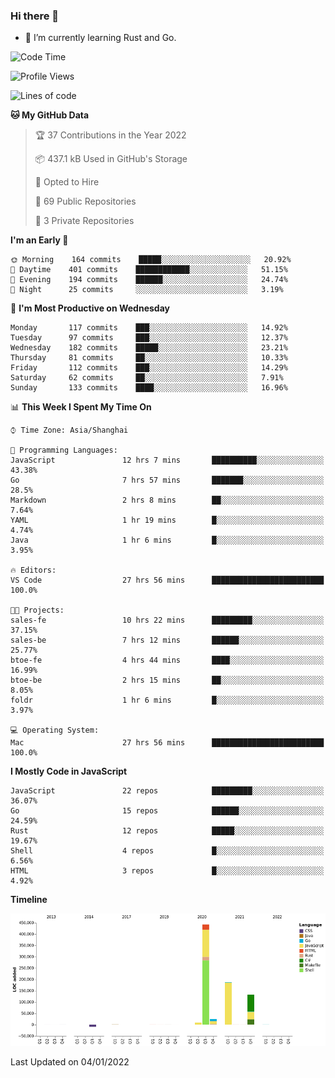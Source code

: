 ### Hi there 👋

- 🌱 I’m currently learning Rust and Go.

<!--START_SECTION:waka-->
![Code Time](http://img.shields.io/badge/Code%20Time-87%20hrs%2022%20mins-blue)

![Profile Views](http://img.shields.io/badge/Profile%20Views-2-blue)

![Lines of code](https://img.shields.io/badge/From%20Hello%20World%20I%27ve%20Written-793%20Thousand%20lines%20of%20code-blue)

**🐱 My GitHub Data** 

> 🏆 37 Contributions in the Year 2022
 > 
> 📦 437.1 kB Used in GitHub's Storage 
 > 
> 💼 Opted to Hire
 > 
> 📜 69 Public Repositories 
 > 
> 🔑 3 Private Repositories  
 > 
**I'm an Early 🐤** 

```text
🌞 Morning    164 commits    █████░░░░░░░░░░░░░░░░░░░░   20.92% 
🌆 Daytime    401 commits    ████████████░░░░░░░░░░░░░   51.15% 
🌃 Evening    194 commits    ██████░░░░░░░░░░░░░░░░░░░   24.74% 
🌙 Night      25 commits     ░░░░░░░░░░░░░░░░░░░░░░░░░   3.19%

```
📅 **I'm Most Productive on Wednesday** 

```text
Monday       117 commits    ███░░░░░░░░░░░░░░░░░░░░░░   14.92% 
Tuesday      97 commits     ███░░░░░░░░░░░░░░░░░░░░░░   12.37% 
Wednesday    182 commits    █████░░░░░░░░░░░░░░░░░░░░   23.21% 
Thursday     81 commits     ██░░░░░░░░░░░░░░░░░░░░░░░   10.33% 
Friday       112 commits    ███░░░░░░░░░░░░░░░░░░░░░░   14.29% 
Saturday     62 commits     ██░░░░░░░░░░░░░░░░░░░░░░░   7.91% 
Sunday       133 commits    ████░░░░░░░░░░░░░░░░░░░░░   16.96%

```


📊 **This Week I Spent My Time On** 

```text
⌚︎ Time Zone: Asia/Shanghai

💬 Programming Languages: 
JavaScript               12 hrs 7 mins       ██████████░░░░░░░░░░░░░░░   43.38% 
Go                       7 hrs 57 mins       ███████░░░░░░░░░░░░░░░░░░   28.5% 
Markdown                 2 hrs 8 mins        ██░░░░░░░░░░░░░░░░░░░░░░░   7.64% 
YAML                     1 hr 19 mins        █░░░░░░░░░░░░░░░░░░░░░░░░   4.74% 
Java                     1 hr 6 mins         █░░░░░░░░░░░░░░░░░░░░░░░░   3.95%

🔥 Editors: 
VS Code                  27 hrs 56 mins      █████████████████████████   100.0%

🐱‍💻 Projects: 
sales-fe                 10 hrs 22 mins      █████████░░░░░░░░░░░░░░░░   37.15% 
sales-be                 7 hrs 12 mins       ██████░░░░░░░░░░░░░░░░░░░   25.77% 
btoe-fe                  4 hrs 44 mins       ████░░░░░░░░░░░░░░░░░░░░░   16.99% 
btoe-be                  2 hrs 15 mins       ██░░░░░░░░░░░░░░░░░░░░░░░   8.05% 
foldr                    1 hr 6 mins         █░░░░░░░░░░░░░░░░░░░░░░░░   3.97%

💻 Operating System: 
Mac                      27 hrs 56 mins      █████████████████████████   100.0%

```

**I Mostly Code in JavaScript** 

```text
JavaScript               22 repos            █████████░░░░░░░░░░░░░░░░   36.07% 
Go                       15 repos            ██████░░░░░░░░░░░░░░░░░░░   24.59% 
Rust                     12 repos            █████░░░░░░░░░░░░░░░░░░░░   19.67% 
Shell                    4 repos             █░░░░░░░░░░░░░░░░░░░░░░░░   6.56% 
HTML                     3 repos             █░░░░░░░░░░░░░░░░░░░░░░░░   4.92%

```


**Timeline**

![Chart not found](https://raw.githubusercontent.com/elton/elton/main/charts/bar_graph.png) 


 Last Updated on 04/01/2022
<!--END_SECTION:waka-->

<!--
**elton/elton** is a ✨ _special_ ✨ repository because its `README.md` (this file) appears on your GitHub profile.

Here are some ideas to get you started:

- 🔭 I’m currently working on ...
- 🌱 I’m currently learning ...
- 👯 I’m looking to collaborate on ...
- 🤔 I’m looking for help with ...
- 💬 Ask me about ...
- 📫 How to reach me: ...
- 😄 Pronouns: ...
- ⚡ Fun fact: ...
-->
